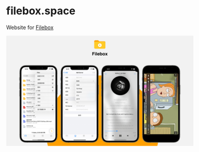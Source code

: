 # filebox.space

Website for [Filebox](https://apps.apple.com/us/app/id1558391784)

![Filebox](assets/press.png)